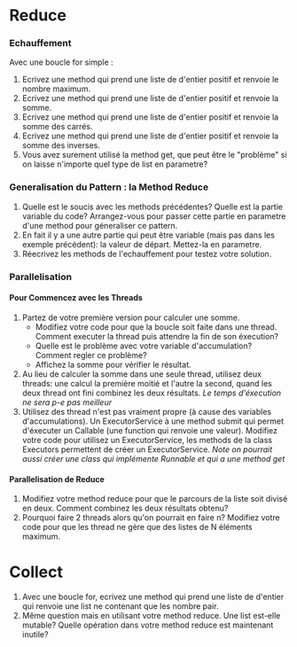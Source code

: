 # Reduce

### Echauffement

Avec une boucle for simple :
1. Ecrivez une method qui prend une liste de d'entier positif et renvoie le nombre maximum.
2. Ecrivez une method qui prend une liste de d'entier positif et renvoie la somme.
3. Ecrivez une method qui prend une liste de d'entier positif et renvoie la somme des carrés.
4. Ecrivez une method qui prend une liste de d'entier positif et renvoie la somme des inverses.
5. Vous avez surement utilisé la method get, que peut être le "problème" si on laisse n'importe quel type de list en parametre?

### Generalisation du Pattern : la Method Reduce

1. Quelle est le soucis avec les methods précédentes? Quelle est la partie variable du code? 
Arrangez-vous pour passer cette partie en parametre d'une method pour géneraliser ce pattern.
2. En fait il y a une autre partie qui peut être variable (mais pas dans les exemple précédent): la valeur de départ. Mettez-la en parametre.
3. Réecrivez les methods de l'echauffement pour testez votre solution.


### Parallelisation 

#### Pour Commencez avec les Threads
1. Partez de votre première version pour calculer une somme. 
   - Modifiez votre code pour que la boucle soit faite dans une thread. Comment executer la thread puis attendre la fin de son éxecution?
   - Quelle est le problème avec votre variable d'accumulation? Comment regler ce problème?
   - Affichez la somme pour vérifier le résultat.
2. Au lieu de calculer la somme dans une seule thread, utilisez deux threads: 
une calcul la première moitié et l'autre la second, quand les deux thread ont fini combinez les deux résultats. 
*Le temps d'éxecution ne sera p-e pas meilleur*
3. Utilisez des thread n'est pas vraiment propre (à cause des variables d'accumulations).
Un ExecutorService à une method submit qui permet d'éxecuter un Callable (une function qui renvoie une valeur).
Modifiez votre code pour utilisez un ExecutorService, les methods de la class Executors permettent de créer un ExecutorService.
*Note on pourrait aussi créer une class qui implémente Runnable et qui a une method get*

#### Parallelisation de Reduce
1. Modifiez votre method reduce pour que le parcours de la liste soit divisé en deux. Comment combinez les deux résultats obtenu?
2. Pourquoi faire 2 threads alors qu'on pourrait en faire n? 
Modifiez votre code pour que les thread ne gère que des listes de N éléments maximum.


# Collect

1. Avec une boucle for, ecrivez une method qui prend une liste de d'entier qui renvoie une list ne contenant que les nombre pair.
2. Même question mais en utilisant votre method reduce. Une list est-elle mutable? 
Quelle opération dans votre method reduce est maintenant inutile?



